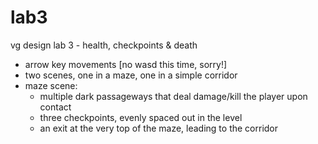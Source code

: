# lab3
 vg design lab 3 - health, checkpoints & death

- arrow key movements [no wasd this time, sorry!]
- two scenes, one in a maze, one in a simple corridor
- maze scene:
  - multiple dark passageways that deal damage/kill the player upon contact
  - three checkpoints, evenly spaced out in the level
  - an exit at the very top of the maze, leading to the corridor
